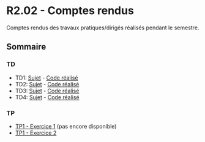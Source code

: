 # R2.02 - Comptes rendus

Comptes rendus des travaux pratiques/dirigés réalisés pendant le semestre.

## Sommaire

### TD

- TD1: [Sujet](./TD1/SUJET.pdf) - [Code réalisé](../src/unilim/info/ihm/td1/)
- TD2: [Sujet](./TD2/SUJET.pdf) - [Code réalisé](../src/unilim/info/ihm/td2/)
- TD3: [Sujet](./TD3/SUJET.pdf) - [Code réalisé](../src/unilim/info/ihm/td3/)
- TD4: [Sujet](./TD4/SUJET.pdf) - [Code réalisé](../src/unilim/info/ihm/td4/)

### TP

- [TP1 - Exercice 1](#) (pas encore disponible)
- [TP1 - Exercice 2](./TP1/2.md)
